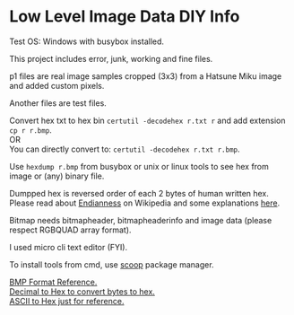 # Low Level Image Data DIY Info
Test OS: Windows with busybox installed.  
  
This project includes error, junk, working and fine files.  
  
p1 files are real image samples cropped (3x3) from a Hatsune Miku image and added custom pixels.  
  
Another files are test files.  
  
Convert hex txt to hex bin `certutil -decodehex r.txt r` and add extension `cp r r.bmp`.  
OR  
You can directly convert to: `certutil -decodehex r.txt r.bmp`.  
  
Use `hexdump r.bmp` from busybox or unix or linux tools to see hex from image or (any) binary file.  
  
Dumpped hex is reversed order of each 2 bytes of human written hex.  
Please read about [Endianness](https://en.wikipedia.org/wiki/Endianness) on Wikipedia and some explanations [here](http://mjfrazer.org/mjfrazer/bitfields/).  
  
  
Bitmap needs bitmapheader, bitmapheaderinfo and image data (please respect RGBQUAD array format).  
  
I used micro cli text editor (FYI).  
  
To install tools from cmd, use [scoop](https://scoop.sh) package manager.  
  
[BMP Format Reference.](https://web.archive.org/web/20080912171714/http://www.fortunecity.com/skyscraper/windows/364/bmpffrmt.html)  
[Decimal to Hex to convert bytes to hex.](https://www.rapidtables.com/convert/number/decimal-to-hex.html)  
[ASCII to Hex just for reference.](https://www.rapidtables.com/convert/number/ascii-to-hex.html)  

